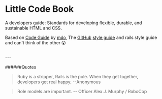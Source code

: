 Little Code Book
=================

A developers guide: Standards for developing flexible, durable, and sustainable HTML and CSS.



Based on [Code Guide](http://codeguide.co/) by [mdo](https://twitter.com/mdo), The [GitHub](http://github.com) [style guide](https://github.com/styleguide) and rails style guide and can't think of the other 😲 

</br>
---


######Quotes

>Ruby is a stripper, Rails is the pole.
When they get together, developers get real happy.
--Anonymous


>Role models are important. 
-- Officer Alex J. Murphy / RoboCop
